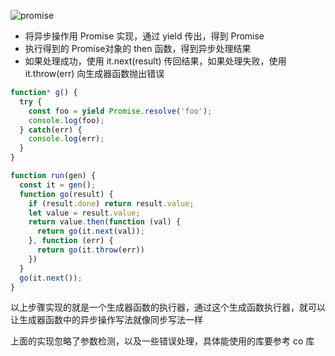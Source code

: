 ![promise](https://qingmooc-v1.oss-cn-qingdao.aliyuncs.com/other/yield%20promise.png)
- 将异步操作用 Promise 实现，通过 yield 传出，得到 Promise
- 执行得到的 Promise对象的 then 函数，得到异步处理结果
- 如果处理成功，使用 it.next(result) 传回结果，如果处理失败，使用 it.throw(err) 向生成器函数抛出错误

```js
function* g() {
  try {
    const foo = yield Promise.resolve('foo');
    console.log(foo);
  } catch(err) {
    console.log(err);
  }
}

function run(gen) {
  const it = gen();
  function go(result) {
    if (result.done) return result.value;
    let value = result.value;
    return value.then(function (val) {
      return go(it.next(val));
    }, function (err) {
      return go(it.throw(err))
    })
  }
  go(it.next());
}
```

以上步骤实现的就是一个生成器函数的执行器，通过这个生成函数执行器，就可以让生成器函数中的异步操作写法就像同步写法一样

上面的实现忽略了参数检测，以及一些错误处理，具体能使用的库要参考 co 库